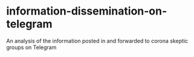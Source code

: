 # information-dissemination-on-telegram
An analysis of the information posted in and forwarded to corona skeptic groups on Telegram
